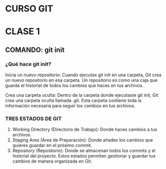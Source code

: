 # **CURSO GIT**
# CLASE 1
## COMANDO: git init
### ¿Qué hace git init?
Inicia un nuevo repositorio: Cuando ejecutas git init en una carpeta, Git crea un nuevo repositorio en esa carpeta. Un repositorio es como una caja que guarda el historial de todos los cambios que haces en tus archivos.

Crea una carpeta oculta: Dentro de la carpeta donde ejecutaste git init, Git crea una carpeta oculta llamada .git. Esta carpeta contiene toda la información necesaria para seguir los cambios en tus archivos.
### TRES ESTADOS DE GIT
1. Working Directory (Directorio de Trabajo): Donde haces cambios a tus archivos.
2. Staging Area (Área de Preparación): Donde añades los cambios que quieres guardar en el próximo commit.
3. Repository (Repositorio): Donde se almacenan todos los commits y el historial del proyecto.
Estos estados permiten gestionar y guardar tus cambios de manera organizada en Git.




